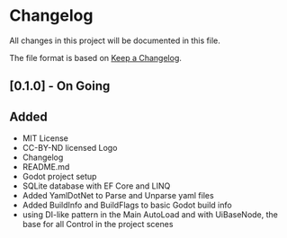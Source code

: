 # Changelog

All changes in this project will be documented in this file.

The file format is based on [Keep a Changelog](https://keepachangelog.com/en/1.0.0/).

## [0.1.0] - On Going
## Added
- MIT License
- CC-BY-ND licensed Logo
- Changelog
- README.md
- Godot project setup
- SQLite database with EF Core and LINQ
- Added YamlDotNet to Parse and Unparse yaml files
- Added BuildInfo and BuildFlags to basic Godot build info
- using DI-like pattern in the Main AutoLoad and with UiBaseNode, the base for all Control in the project scenes